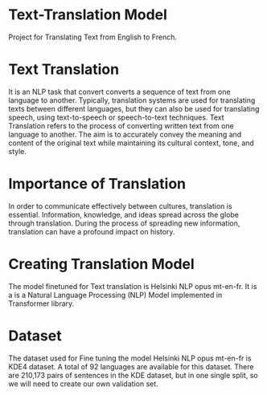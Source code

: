# Text-Translation Model
Project for Translating Text from English to French.
# Text Translation 

It is an NLP task that convert converts a sequence of text from one language to another. Typically, translation systems are used for translating texts between different languages, but they can also be used for translating speech, using text-to-speech or speech-to-text techniques. Text Translation refers to the process of converting written text from one language to another. The aim is to accurately convey the meaning and content of the original text while maintaining its cultural context, tone, and style. 

# Importance of Translation 

In order to communicate effectively between cultures, translation is essential. Information, knowledge, and ideas spread across the globe through translation. During the process of spreading new information, translation can have a profound impact on history. 

# Creating Translation Model 

The model finetuned for Text translation is Helsinki NLP opus mt-en-fr. It is a is a Natural Language Processing (NLP) Model implemented in Transformer library.  

# Dataset 

The dataset used for Fine tuning the model Helsinki NLP opus mt-en-fr is KDE4 dataset. A total of 92 languages are available for this dataset. There are 210,173 pairs of sentences in the KDE dataset, but in one single split, so we will need to create our own validation set. 
